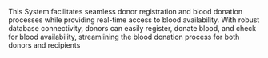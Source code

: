  This System facilitates seamless donor registration and blood donation processes while providing real-time access to blood availability. With robust database connectivity, donors can easily register, donate blood, and check for blood availability, streamlining the blood donation process for both donors and recipients
